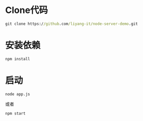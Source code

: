 # Clone代码
```cmd
git clone https://github.com/liyang-it/node-server-demo.git
```

# 安装依赖

```cmd
npm install
```

# 启动

```cmd
node app.js
```


或者

```cmd
npm start
```


